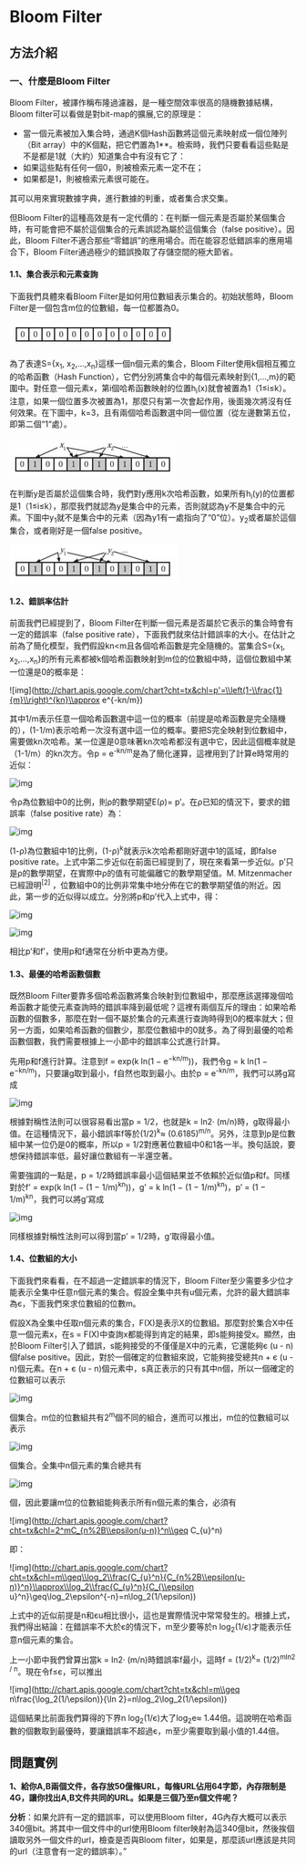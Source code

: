 # Bloom Filter

## 方法介紹

### 一、什麼是Bloom Filter

Bloom Filter，被譯作稱布隆過濾器，是一種空間效率很高的隨機數據結構，Bloom filter可以看做是對bit-map的擴展,它的原理是：
 - 當一個元素被加入集合時，通過K個Hash函數將這個元素映射成一個位陣列（Bit array）中的K個點，把它們置為1**。檢索時，我們只要看看這些點是不是都是1就（大約）知道集合中有沒有它了：
- 如果這些點有任何一個0，則被檢索元素一定不在；
- 如果都是1，則被檢索元素很可能在。

其可以用來實現數據字典，進行數據的判重，或者集合求交集。

但Bloom Filter的這種高效是有一定代價的：在判斷一個元素是否屬於某個集合時，有可能會把不屬於這個集合的元素誤認為屬於這個集合（false positive）。因此，Bloom Filter不適合那些“零錯誤”的應用場合。而在能容忍低錯誤率的應用場合下，Bloom Filter通過極少的錯誤換取了存儲空間的極大節省。

#### 1.1、集合表示和元素查詢

下面我們具體來看Bloom Filter是如何用位數組表示集合的。初始狀態時，Bloom Filter是一個包含m位的位數組，每一位都置為0。

![](../images/9/9.3/9.3.1.jpg)

為了表達S={x<sub>1</sub>, x<sub>2</sub>,…,x<sub>n</sub>}這樣一個n個元素的集合，Bloom Filter使用k個相互獨立的哈希函數（Hash Function），它們分別將集合中的每個元素映射到{1,…,m}的範圍中。對任意一個元素x，第i個哈希函數映射的位置h<sub>i</sub>(x)就會被置為1（1≤i≤k）。注意，如果一個位置多次被置為1，那麼只有第一次會起作用，後面幾次將沒有任何效果。在下圖中，k=3，且有兩個哈希函數選中同一個位置（從左邊數第五位，即第二個“1“處）。

![](../images/9/9.3/9.3.2.jpg)

在判斷y是否屬於這個集合時，我們對y應用k次哈希函數，如果所有h<sub>i</sub>(y)的位置都是1（1≤i≤k），那麼我們就認為y是集合中的元素，否則就認為y不是集合中的元素。下圖中y<sub>1</sub>就不是集合中的元素（因為y1有一處指向了“0”位）。y<sub>2</sub>或者屬於這個集合，或者剛好是一個false positive。

![](../images/9/9.3/9.3.3.jpg)

#### 1.2、錯誤率估計

前面我們已經提到了，Bloom Filter在判斷一個元素是否屬於它表示的集合時會有一定的錯誤率（false positive rate），下面我們就來估計錯誤率的大小。在估計之前為了簡化模型，我們假設kn<m且各個哈希函數是完全隨機的。當集合S={x<sub>1</sub>, x<sub>2</sub>,…,x<sub>n</sub>}的所有元素都被k個哈希函數映射到m位的位數組中時，這個位數組中某一位還是0的概率是：

![img](http://chart.apis.google.com/chart?cht=tx&chl=p'=\\left(1-\\frac{1}{m}\\right)^{kn}\\approx e^{-kn/m})

其中1/m表示任意一個哈希函數選中這一位的概率（前提是哈希函數是完全隨機的），(1-1/m)表示哈希一次沒有選中這一位的概率。要把S完全映射到位數組中，需要做kn次哈希。某一位還是0意味著kn次哈希都沒有選中它，因此這個概率就是（1-1/m）的kn次方。令p = e<sup>-kn/m</sup>是為了簡化運算，這裡用到了計算e時常用的近似：

![img](http://chart.apis.google.com/chart?cht=tx&chl=\\lim\\limits_{x\\rightarrow\\infty}\\left(1-\\frac{1}{x}\\right)^{-x}=e)


令ρ為位數組中0的比例，則ρ的數學期望E(ρ)= p’。在ρ已知的情況下，要求的錯誤率（false positive rate）為：

![img](http://chart.apis.google.com/chart?cht=tx&chl=(1-\\rho)^k\\approx(1-p')^k\\approx(1-p)^k)

(1-ρ)為位數組中1的比例，(1-ρ)<sup>k</sup>就表示k次哈希都剛好選中1的區域，即false positive rate。上式中第二步近似在前面已經提到了，現在來看第一步近似。p’只是ρ的數學期望，在實際中ρ的值有可能偏離它的數學期望值。M. Mitzenmacher已經證明<sup>[2]</sup> ，位數組中0的比例非常集中地分佈在它的數學期望值的附近。因此，第一步的近似得以成立。分別將p和p’代入上式中，得：

![img](http://chart.apis.google.com/chart?cht=tx&chl=f'=\\left(1-\\left(1-\\frac{1}{m}\\right)^{kn}\\right)^k=(1-p')^k)

![img](http://chart.apis.google.com/chart?cht=tx&chl=f=\\left(1-e^{-kn/m}\\right)^k=(1-p)^k)

相比p’和f’，使用p和f通常在分析中更為方便。

#### 1.3、最優的哈希函數個數

既然Bloom Filter要靠多個哈希函數將集合映射到位數組中，那麼應該選擇幾個哈希函數才能使元素查詢時的錯誤率降到最低呢？這裡有兩個互斥的理由：如果哈希函數的個數多，那麼在對一個不屬於集合的元素進行查詢時得到0的概率就大；但另一方面，如果哈希函數的個數少，那麼位數組中的0就多。為了得到最優的哈希函數個數，我們需要根據上一小節中的錯誤率公式進行計算。

先用p和f進行計算。注意到f = exp(k ln(1 − e<sup>−kn/m</sup>))，我們令g = k ln(1 − e<sup>−kn/m</sup>)，只要讓g取到最小，f自然也取到最小。由於p = e<sup>-kn/m</sup>，我們可以將g寫成

![img](http://chart.apis.google.com/chart?cht=tx&chl=g=-\\frac{m}{n}\\ln(p)\\ln(1-p))

根據對稱性法則可以很容易看出當p = 1/2，也就是k = ln2· (m/n)時，g取得最小值。在這種情況下，最小錯誤率f等於(1/2)<sup>k</sup>≈ (0.6185)<sup>m/n</sup>。另外，注意到p是位數組中某一位仍是0的概率，所以p = 1/2對應著位數組中0和1各一半。換句話說，要想保持錯誤率低，最好讓位數組有一半還空著。

需要強調的一點是，p = 1/2時錯誤率最小這個結果並不依賴於近似值p和f。同樣對於f’ = exp(k ln(1 − (1 − 1/m)<sup>kn</sup>))，g’ = k ln(1 − (1 − 1/m)<sup>kn</sup>)，p’ = (1 − 1/m)<sup>kn</sup>，我們可以將g’寫成

![img](http://chart.apis.google.com/chart?cht=tx&chl=g'=\\frac{1}{n\\ln(1-1/m)}\\ln(p')\\ln(1-p'))


同樣根據對稱性法則可以得到當p’ = 1/2時，g’取得最小值。

#### 1.4、位數組的大小

下面我們來看看，在不超過一定錯誤率的情況下，Bloom Filter至少需要多少位才能表示全集中任意n個元素的集合。假設全集中共有u個元素，允許的最大錯誤率為є，下面我們來求位數組的位數m。

假設X為全集中任取n個元素的集合，F(X)是表示X的位數組。那麼對於集合X中任意一個元素x，在s = F(X)中查詢x都能得到肯定的結果，即s能夠接受x。顯然，由於Bloom Filter引入了錯誤，s能夠接受的不僅僅是X中的元素，它還能夠є (u - n)個false positive。因此，對於一個確定的位數組來說，它能夠接受總共n + є (u - n)個元素。在n + є (u - n)個元素中，s真正表示的只有其中n個，所以一個確定的位數組可以表示

![img](http://chart.apis.google.com/chart?cht=tx&chl=C_{n%2B\\epsilon(u-n)}^n)


個集合。m位的位數組共有2<sup>m</sup>個不同的組合，進而可以推出，m位的位數組可以表示

![img](http://chart.apis.google.com/chart?cht=tx&chl=2^mC_{n%2B\\epsilon(u-n)}^n)

個集合。全集中n個元素的集合總共有

![img](http://chart.apis.google.com/chart?cht=tx&chl=C_{u}^n)

個，因此要讓m位的位數組能夠表示所有n個元素的集合，必須有

![img](http://chart.apis.google.com/chart?cht=tx&chl=2^mC_{n%2B\\epsilon(u-n)}^n\\geq C_{u}^n)

即：

![img](http://chart.apis.google.com/chart?cht=tx&chl=m\\geq\\log_2\\frac{C_{u}^n}{C_{n%2B\\epsilon(u-n)}^n}\\approx\\log_2\\frac{C_{u}^n}{C_{\\epsilon u}^n}\\geq\\log_2\\epsilon^{-n}=n\\log_2(1/\\epsilon))

上式中的近似前提是n和єu相比很小，這也是實際情況中常常發生的。根據上式，我們得出結論：在錯誤率不大於є的情況下，m至少要等於n log<sub>2</sub>(1/є)才能表示任意n個元素的集合。

上一小節中我們曾算出當k = ln2· (m/n)時錯誤率f最小，這時f = (1/2)<sup>k</sup>= (1/2)<sup>mln2 / n</sup>。現在令f≤є，可以推出

![img](http://chart.apis.google.com/chart?cht=tx&chl=m\\geq n\\frac{\\log_2(1/\\epsilon)}{\\ln 2}=n\\log_2\\log_2(1/\\epsilon))

這個結果比前面我們算得的下界n log<sub>2</sub>(1/є)大了log<sub>2</sub>e≈ 1.44倍。這說明在哈希函數的個數取到最優時，要讓錯誤率不超過є，m至少需要取到最小值的1.44倍。


## 問題實例

**1、給你A,B兩個文件，各存放50億條URL，每條URL佔用64字節，內存限制是4G，讓你找出A,B文件共同的URL。如果是三個乃至n個文件呢？**

**分析**：如果允許有一定的錯誤率，可以使用Bloom filter，4G內存大概可以表示340億bit。將其中一個文件中的url使用Bloom filter映射為這340億bit，然後挨個讀取另外一個文件的url，檢查是否與Bloom filter，如果是，那麼該url應該是共同的url（注意會有一定的錯誤率）。”
